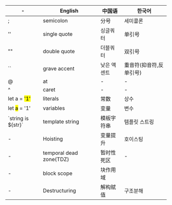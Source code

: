 <table>
<thead>
<tr>
<th>-</th>
<th>English</th>
<th>中国语</th>
<th>한국어</th>
</tr>
</thead>
<tbody>
<tr>
<td>;</td>
<td>semicolon</td>
<td>分号</td>
<td>세미콜론</td>
</tr>
<tr>
<td>''</td>
<td>single quote</td>
<td>싱글쿼터</td>
<td>单引号</td>
</tr>
<tr>
<td>""</td>
<td>double quote</td>
<td>더블쿼터</td>
<td>双引号</td>
</tr>
<tr>
<td>``</td>
<td>grave accent</td>
<td>낮은 액센트</td>
<td>重音符(抑音符,反单引号)</td>
</tr>
<tr>
<td>@</td>
<td>at</td>
<td>-</td>
<td>-</td>
</tr>
<tr>
<td>^</td>
<td>caret</td>
<td>-</td>
<td>-</td>
</tr>
<tr>
<td>let a = <mark>'1'</mark></td>
<td>literals</td>
<td>常数</td>
<td>상수</td>
</tr>
<tr>
<td>let <mark>a</mark> = '1'</td>
<td>variables</td>
<td>变量</td>
<td>변수</td>
</tr>
<tr>
<td>`string is ${str}`</td>
<td>template string</td>
<td>模板字符串</td>
<td>템플릿 스트링</td>
</tr>
<tr>
<td>-</td>
<td>Hoisting</td>
<td>变量提升</td>
<td>호이스팅</td>
</tr>
<tr>
<td>-</td>
<td>temporal dead zone(TDZ)</td>
<td>暂时性死区</td>
<td>-</td>
</tr>
<tr>
<td>-</td>
<td>block scope</td>
<td>块作用域</td>
<td></td>
</tr>
<tr>
<td>-</td>
<td>Destructuring</td>
<td>解构赋值</td>
<td>구조분해</td>
</tr>
</tbody>
<table>